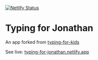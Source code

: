 [![Netlify Status](https://api.netlify.com/api/v1/badges/e6e99d19-27c6-4e4f-9877-f8b33b164350/deploy-status)](https://app.netlify.com/sites/typing-for-jonathan/deploys)

# Typing for Jonathan

An app forked from [typing-for-kids](https://github.com/kentcdodds/typing-for-kids)

See live: [typing-for-jonathan.netlify.app](https://typing-for-jonathan.netlify.app/)
